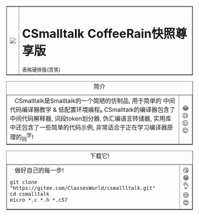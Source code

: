<table border="1">
    <tr>
        <td><img src="https://gitee.com/ClassesWorld/csmalltalk/raw/master/CSmalltalk.png" /> </td>
        <td><h1><strong> CSmalltalk </strong>CoffeeRain快照尊享版</h1><sub>表格硬排版(苦笑)</sub></td>
    </tr>
</table>
<table border="1"> <caption>简介</caption>
    <tr>
        <td>
        &nbsp;&nbsp;&nbsp;CSmalltalk是Smalltalk的一个简陋的仿制品, 用于简单的 中间代码编译器教学 & 低配置环境编程₀ CSmalltalk的编译器包含了中间代码解释器, 词段token划分器, 伪汇编语言转储器, 实用库中还包含了一些简单的代码示例, 非常适合于正在学习编译器原理的<sub>同</sub><sup>学</sup>!</td>
        <td>
        😂  <br/>
        😥  <br/>
        😐  <br/>
        😌  <br/>
        </td>
    </tr>
</table>
<table border="1"> <caption>下载它!</caption>
    <tr>
        <td>
        &nbsp;&nbsp;&nbsp;做好自己的每一步! <br>
<pre>
<code>git clone "https://gitee.com/ClassesWorld/csmallltalk.git"            
cd csmalltalk
micro *.c *.h *.c57</code>
</pre>
        </td>
        <td>
        😘<br/>
        😁<br/>
        👌<br/>
        😒<br/>
        😍<br/>
        </td>
    </tr>
</table> 
